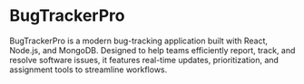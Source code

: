 # BugTrackerPro
BugTrackerPro is a modern bug-tracking application built with React, Node.js, and MongoDB. Designed to help teams efficiently report, track, and resolve software issues, it features real-time updates, prioritization, and assignment tools to streamline workflows.

